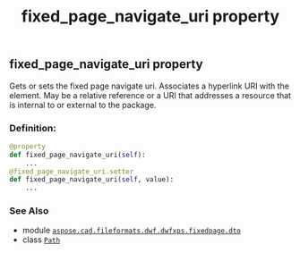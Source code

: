 ﻿---
title: fixed_page_navigate_uri property
second_title: Aspose.CAD for Python via .NET API References
description: 
type: docs
weight: 80
url: /python-net/aspose.cad.fileformats.dwf.dwfxps.fixedpage.dto/path/fixed_page_navigate_uri/
is_root: false
---

## fixed_page_navigate_uri property


Gets or sets the fixed page navigate uri.
Associates a hyperlink URI with the element.
May be a relative reference or a URI that addresses a resource
that is internal to or external to the package.
### Definition:
```python
@property
def fixed_page_navigate_uri(self):
    ...
@fixed_page_navigate_uri.setter
def fixed_page_navigate_uri(self, value):
    ...
```

### See Also
* module [`aspose.cad.fileformats.dwf.dwfxps.fixedpage.dto`](../../)
* class [`Path`](/cad/python-net/aspose.cad.fileformats.dwf.dwfxps.fixedpage.dto/path)
